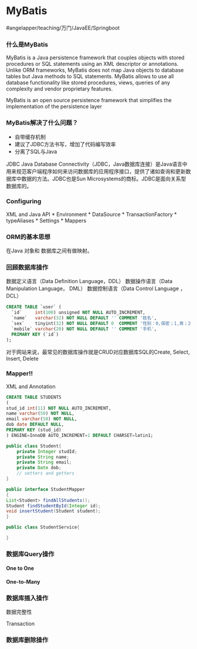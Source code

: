 # MyBatis
#angelapper/teaching/万门/JavaEE/Springboot

### 什么是MyBatis
MyBatis is a Java persistence framework that couples objects with stored procedures or SQL statements using an XML descriptor or annotations. Unlike ORM frameworks, MyBatis does not map Java objects to database tables but Java methods to SQL statements. MyBatis allows to use all database functionality like stored procedures, views, queries of any complexity and vendor proprietary features.

MyBatis is an open source persistence framework that simplifies the implementation of the persistence layer

### MyBatis解决了什么问题？
- 自带缓存机制
- 建议了JDBC方法书写，增加了代码编写效率
- 分离了SQL与Java

JDBC
Java Database Connectivity（JDBC，Java数据库连接）是Java语言中用来规范客户端程序如何来访问数据库的应用程序接口，提供了诸如查询和更新数据库中数据的方法。JDBC也是Sun Microsystems的商标。JDBC是面向关系型数据库的。

### Configuring
XML and Java API
	* Environment
	* DataSource
	* TransactionFactory
	* typeAliases
	* Settings
	* Mappers

### ORM的基本思想
在Java 对象和 数据库之间有做映射。

### 回顾数据库操作
数据定义语言（Data Definition Language，DDL）
数据操作语言（Data Manipulation Language， DML）
数据控制语言（Data Control Language ，DCL）

```sql
CREATE TABLE `user` (
  `id`     int(100) unsigned NOT NULL AUTO_INCREMENT,
  `name`   varchar(32) NOT NULL DEFAULT '' COMMENT '姓名',
  `sex`    tinyint(32) NOT NULL DEFAULT 0  COMMENT '性别：0,保密；1,男；2,女',
  `mobile` varchar(20) NOT NULL DEFAULT '' COMMENT '手机',
  PRIMARY KEY (`id`)
);
```

对于网站来说，最常见的数据库操作就是CRUD对应数据库SQL的Create, Select, Insert, Delete

### Mapper!!
XML and Annotation
```sql
CREATE TABLE STUDENTS(stud_id int(11) NOT NULL AUTO_INCREMENT,name varchar(50) NOT NULL,email varchar(50) NOT NULL,dob date DEFAULT NULL,PRIMARY KEY (stud_id)) ENGINE=InnoDB AUTO_INCREMENT=1 DEFAULT CHARSET=latin1;
```

```java
public class Student{	private Integer studId;	private String name;	private String email;	private Date dob;	// setters and getters}

public interface StudentMapper{List<Student> findAllStudents();Student findStudentById(Integer id);void insertStudent(Student student);}

public class StudentService{

}
```

### 数据库Query操作
#### One to One

#### One-to-Many 


### 数据库插入操作
数据完整性

Transaction


### 数据库删除操作



